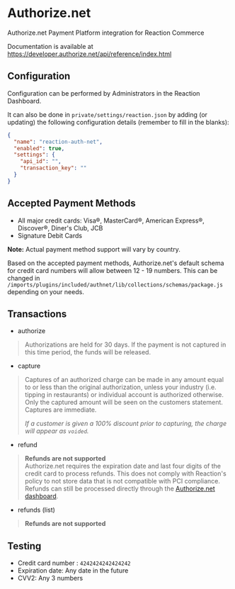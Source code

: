 # Authorize.net

Authorize.net Payment Platform integration for Reaction Commerce

Documentation is available at <https://developer.authorize.net/api/reference/index.html>

## Configuration

Configuration can be performed by Administrators in the Reaction Dashboard.

It can also be done in `private/settings/reaction.json` by adding (or updating) the following configuration details (remember to fill in the blanks):

```json
{
  "name": "reaction-auth-net",
  "enabled": true,
  "settings": {
    "api_id": "",
    "transaction_key": ""
  }
}
```

## Accepted Payment Methods

- All major credit cards: Visa®, MasterCard®, American Express®, Discover®, Diner's Club, JCB
- Signature Debit Cards

**Note:** Actual payment method support will vary by country.

Based on the accepted payment methods, Authorize.net's default schema for credit card numbers will allow between 12 - 19 numbers. This can be changed in `/imports/plugins/included/authnet/lib/collections/schemas/package.js` depending on your needs.

## Transactions

- authorize

> Authorizations are held for 30 days. If the payment is not captured in this time period, the funds will be released.

- capture

> Captures of an authorized charge can be made in any amount equal to or less than the original authorization, unless your industry (i.e. tipping in restaurants) or individual account is authorized otherwise. Only the captured amount will be seen on the customers statement. Captures are immediate.
>
> _If a customer is given a 100% discount prior to capturing, the charge will appear as `voided`._

- refund

> **Refunds are not supported**  
> Authorize.net requires the expiration date and last four digits of the credit card to process refunds. This does not comply with Reaction's policy to not store data that is not compatible with PCI compliance. Refunds can still be processed directly through the [Authorize.net dashboard](https://account.authorize.net/).

- refunds (list)

> **Refunds are not supported**

## Testing

- Credit card number : `4242424242424242`
- Expiration date: Any date in the future
- CVV2: Any 3 numbers
